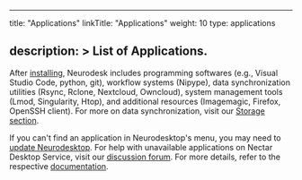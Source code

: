 
---
title: "Applications"
linkTitle: "Applications"
weight: 10
type: applications

description: >
  List of Applications. 
---


After [installing](https://www.neurodesk.org/docs/neurodesktop/getting-started/), Neurodesk includes programming softwares (e.g., Visual Studio Code, python, git), workflow systems (Nipype), data synchronization utilities (Rsync, Rclone, Nextcloud, Owncloud), system management tools (Lmod, Singularity, Htop), and additional resources (Imagemagic, Firefox, OpenSSH client). For more on data synchronization, visit our [Storage section](/docs/neurodesktop/docs/getting-started/storage/).

If you can't find an application in Neurodesktop's menu, you may need to [update Neurodesktop](https://www.neurodesk.org/docs/neurodesktop/getting-started/). For help with unavailable applications on Nectar Desktop Service, visit our [discussion forum](https://github.com/orgs/NeuroDesk/discussions). For more details, refer to the respective [documentation](https://www.neurodesk.org/docs/neurodesktop/tutorials).